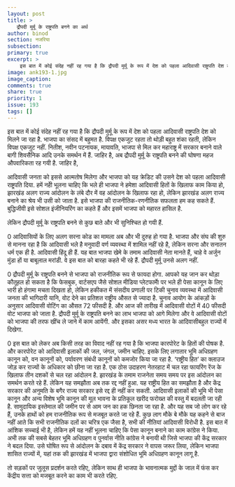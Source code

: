 ```yaml
---
layout: post
title: >
   द्रौपदी मुर्मू के राष्ट्रपति बनने का अर्थ
author: binod
section: नजरिया
subsection:
primary: true
excerpt: >
    इस बात में कोई संदेह नहीं रह गया है कि द्रौपदी मुर्मू के रूप में देश को पहला आदिवासी राष्ट्रपति देश को मिलने जा रहा है. भाजपा का संसद में बहुमत है. विपक्ष एकजुट रहता तो थोड़ी बहुत शंका रहती, लेकिन विपक्ष एकजुट नहीं. 
image: ank193-1.jpg
image_caption: 
comments: true
share: true
priority: 1
issue: 193
tags: []
---
```


इस बात में कोई संदेह नहीं रह गया है कि द्रौपदी मुर्मू के रूप में देश को पहला आदिवासी राष्ट्रपति देश को मिलने जा रहा है. भाजपा का संसद में बहुमत है. विपक्ष एकजुट रहता तो थोड़ी बहुत शंका रहती, लेकिन विपक्ष एकजुट नहीं. नितीश, नवीन पटनायक, मायावति, भाजपा से मिल कर महाराष्ट्र में सरकार बनाने वाले बागी शिवसैनिक आदि उनके समर्थन में हैं. जाहिर है, अब द्रौपदी मुर्मू के राष्ट्रपति बनने की घोषणा महज औपवारिकता रह गयी है. जाहिर है, 

आदिवासी जनता को इससे आत्मतोष मिलेगा और भाजपा को यह क्रेडिट की उसने देश को पहला आदिवासी राष्ट्रपति दिया. हमें नहीे भूलना चाहिए कि भले ही भाजपा ने हमेशा आदिवासी हितों के खिलाफ काम किया हो, झारखंड अलग राज्य आंदोलन के लंबे दौर में वह आंदोलन के खिलाफ रहा हो, लेकिन झारखंड अलग राज्य बनाने का श्रेय भी उसी को जाता है. इसे भाजपा की राजनीतिक-रणनीतिक सफलता हम कह सकते हैं. बुद्धिजीवी इसे सोशल इंजीनियरिंग का कहते हैं और इसमें भाजपा को महारत हासिल है.

लेकिन द्रौपदी मुर्मू के राष्ट्रपति बनने से कुछ बाते और भी सुनिश्चित हो गयी हैं.

0 आदिवासियों के लिए अलग सरना कोड का मामला अब और भी दुरुह हो गया है. भाजपा और संघ की शुरु से मानना रहा है कि आदिवासी भले है मनुवादी वर्ण व्यवस्था में शामिल नहीं रहे है, लेकिन सरना और सनातन धर्म एक ही है. आदिवासी हिंदू ही हैं. यह बात भाजपा खेमे के तमाम आदिवासी नेता मानते हैं, चाहे वे अर्जुन मुंडा हों या बाबूलाल मरांडी. वे इस बात को बारहा कहते भी रहे हैं. द्रौपदी मुर्मू उनसे अलग नहीं.

0 द्रौपदी मुर्मू के राष्ट्रपति बनने से भाजपा को राजनीतिक रूप से फायदा होगा. आपको यह जान कर थोड़ा कौतूहल हो सकता है कि फेसबुक, वार्टसएप जैसे सोशल मीडिया प्लेटफार्माे पर भले ही पेसा कानून के लिए भारी हो हंगामा मचता दिखता हो, लेकिन हकीकत में संसदीय प्रणाली पर टिकी चुनाव व्यवस्था में आदिवासी जनता की भागिदारी यानि, वोट देने का प्रतिशत राष्ट्रीय औसत से ज्यादा है. चुनाव आयोग के आंकड़ों के अनुसार आदिवासी वोटिंग का औसत 72 फीसदी है. और आज की तारीख में आदिवासी वोटों में 40 फीसदी वोट भाजपा को जाता है. द्रौपदी मुर्मू के राष्ट्रपति बनने का लाभ भाजपा को आगे मिलेगा और वे आदिवासी वोटों को भाजपा की तरफ खींच ले जाने में काम आयेंगी. और इसका असर मध्य भारत के आदिवासीबहुल राज्यों में दिखेगा.

0 इस बात को लेकर अब किसी तरह का विवाद नहीं रह गया है कि भाजपा कारपोरेट के हितों की पोषक है. और कारपोरेट को आदिवासी इलाकों की जल, जंगल, जमीन चाहिए. इसके लिए लगातार भूमि अधिग्रहण कानून को, वन कानूनों को, पर्यावरण संबंधी कानूनों को कमजोर किया जा रहा है. ‘राष्ट्रीय हित’ का क्लाउज जोड़ कर राज्यों के अधिकार को छीना जा रहा है. एक ठोस उदाहरण नेतरहाट में चल रहा फायरिंग रेंज के खिलाफ तीन दशकों से चल रहा आंदोलन है. झारखंड के तमाम राजनेता समय समय पर इस आंदोलन का समर्थन करते रहे हैं. लेकिन यह समझौता अब तक रद्द नहीं हुआ. यह राष्ट्रीय हित का समझौता है और केंद्र सरकार की अनुमति के बगैर राज्य सरकार इसे रद्द ही नहीं कर सकती. आदिवासी इलाकों की भूमि भी पेसा कानून और अन्य विशेष भूमि कानून की मूल भावना के प्रतिकूल खरीद फरोख्त की वस्तु में बदलती जा रही है. सामुदायिक इस्तेमाल की जमीन पर से आम जन का हक छिनता जा रहा है. और यह सब जो लोग कर रहे हैं, उनके हाथों को हम राजनीतिक रूप से मजबूत करते जा रहे हैं.
कुछ लाग मौके बे मौके यह कहने से बाज नहीं आते कि सभी राजनीतिक दलों का चरित्र एक जैसा है, सभी की नीतियां आदिवासी विरोधी है. इस बात में आंशिक सच्चाई भी है, लेकिन हमें यह नहीं भूलना चाहिए कि पेसा कानून बनाने का काम कांग्रेस ने किया. अभी तक की सबसे बेहतर भूमि अधिग्रहण व पुनर्वास नीति कांग्रेस ने बनायी थी जिसे भाजपा की केंद्र सरकार ने बदल दिया. उसे घोषित रूप से आंदोलन के दबाव में केंद्र सरकार ने वापस जरूर लिया, लेकिन भाजपा शासित राज्यों में, यहां तक की झारखंड में भाजपा द्वारा संशोधित भूमि अधिग्रहण कानून लागू है.

तो सड़कों पर जुलूस प्रदर्शन करते रहिए, लेकिन साथ ही भाजपा के भावनात्मक मुद्दों के जाल में फंस कर केंद्रीय सत्ता को मजबूत करने का काम भी करते रहिए.
